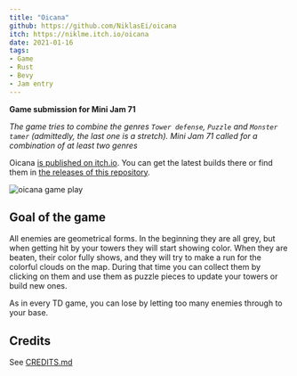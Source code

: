 ```yaml
---
title: "Oicana"
github: https://github.com/NiklasEi/oicana
itch: https://niklme.itch.io/oicana
date: 2021-01-16
tags:
- Game
- Rust
- Bevy
- Jam entry
---
```


**Game submission for Mini Jam 71**

*The game tries to combine the genres `Tower defense`, `Puzzle` and `Monster tamer` (admittedly, the last one is a stretch). Mini Jam 71 called for a combination of at least two genres*

Oicana [is published on itch.io](https://niklme.itch.io/oicana). You can get the latest builds there or find them in [the releases of this repository](https://github.com/NiklasEi/oicana/releases).

![oicana game play](oicana.png)

## Goal of the game

All enemies are geometrical forms. In the beginning they are all grey, but when getting hit by your towers they will start showing color. When they are beaten, their color fully shows, and they will try to make a run for the colorful clouds on the map. During that time you can collect them by clicking on them and use them as puzzle pieces to update your towers or build new ones.

As in every TD game, you can lose by letting too many enemies through to your base.

## Credits

See [CREDITS.md](https://github.com/NiklasEi/oicana/blob/master/credits/CREDITS.md)
